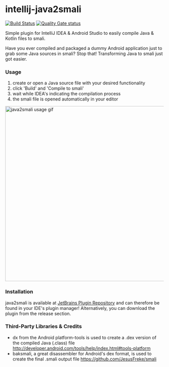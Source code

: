 intellij-java2smali
===================

[![Build Status](https://travis-ci.org/ollide/intellij-java2smali.svg?branch=develop)](https://travis-ci.org/ollide/intellij-java2smali)
[![Quality Gate status](https://sonarcloud.io/api/badges/gate?key=org.ollide:intellij-java2smali)](https://sonarcloud.io/dashboard?id=org.ollide%3Aintellij-java2smali)

Simple plugin for IntelliJ IDEA &amp; Android Studio to easily compile Java & Kotlin files to smali.

Have you ever compiled and packaged a dummy Android application just to grab some Java sources in smali? Stop that! Transforming Java to smali just got easier.

### Usage ###

1. create or open a Java source file with your desired functionality
2. click 'Build' and 'Compile to smali'
3. wait while IDEA's indicating the compilation process
4. the smali file is opened automatically in your editor

<img src="img/plugin_usage2.gif" alt="java2smali usage gif" width="555">

### Installation ###

java2smali is available at [JetBrains Plugin Repository](https://plugins.jetbrains.com/plugin/7385) and can therefore be found in your IDE's plugin manager! Alternatively, you can download the plugin from the release section.

### Third-Party Libraries &amp; Credits ###

- dx from the Android platform-tools is used to create a .dex version of the compiled Java (.class) file
http://developer.android.com/tools/help/index.html#tools-platform
- baksmali, a great disassembler for Android's dex format, is used to create the final .smali output file https://github.com/JesusFreke/smali
